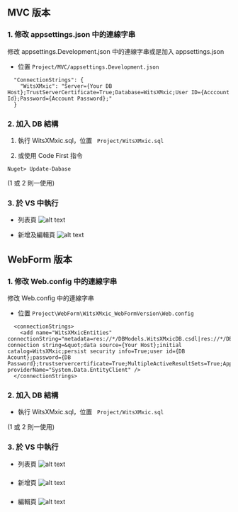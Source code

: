 ## MVC 版本

### 1. 修改 appsettings.json 中的連線字串

修改 appsettings.Development.json 中的連線字串或是加入 appsettings.json

- 位置 `Project/MVC/appsettings.Development.json`

```
  "ConnectionStrings": {
    "WitsXMxic": "Server={Your DB Host};TrustServerCertificate=True;Database=WitsXMxic;User ID={Acccount Id};Password={Account Password};"
  }
```

### 2. 加入 DB 結構

1. 執行 WitsXMxic.sql，位置 ` Project/WitsXMxic.sql`

2. 或使用 Code First 指令

```
Nuget> Update-Dabase
```

(1 或 2 則一使用)

### 3. 於 VS 中執行

- 列表頁
  ![alt text](https://i.imgur.com/Z5dUalU.jpg)

- 新增及編輯頁
  ![alt text](https://i.imgur.com/cunPRRr.jpeg)

## WebForm 版本

### 1. 修改 Web.config 中的連線字串

修改 Web.config 中的連線字串

- 位置 `Project\WebForm\WitsXMxic_WebFormVersion\Web.config`

```
  <connectionStrings>
    <add name="WitsXMxicEntities" connectionString="metadata=res://*/DBModels.WitsXMxicDB.csdl|res://*/DBModels.WitsXMxicDB.ssdl|res://*/DBModels.WitsXMxicDB.msl;provider=System.Data.SqlClient;provider connection string=&quot;data source={Your Host};initial catalog=WitsXMxic;persist security info=True;user id={DB Acount};password={DB Password};trustservercertificate=True;MultipleActiveResultSets=True;App=EntityFramework&quot;" providerName="System.Data.EntityClient" />
  </connectionStrings>
```

### 2. 加入 DB 結構

- 執行 WitsXMxic.sql，位置 ` Project/WitsXMxic.sql`

(1 或 2 則一使用)

### 3. 於 VS 中執行

- 列表頁
  ![alt text](https://i.imgur.com/WPqhOAe.png)
  ###
- 新增頁
  ![alt text](https://i.imgur.com/MxMxL0P.png)
  ###
- 編輯頁
  ![alt text](https://i.imgur.com/hxahNVC.png)
